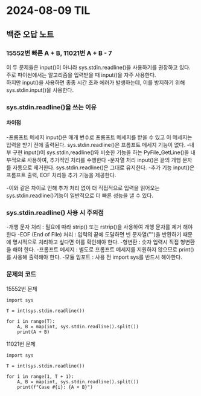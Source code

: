 # 2024-08-09 TIL

## 백준 오답 노트

### 15552번 빠른 A + B, 11021번 A + B - 7

이 두 문제들은 input()이 아니라 sys.stdin.readline()을 사용하기를 권장하고 있다.   
주로 파이썬에서는 알고리즘을 입력받을 때 input()을 자주 사용한다.   
하지만 input()을 사용하면 종종 시간 초과 에러가 발생하는데, 이를 방지하기 위해 sys.stdin.input()을 사용한다.   

### sys.stdin.readline()을 쓰는 이유
#### 차이점
-프롬프트 메세지
input()은 매개 변수로 프롬프트 메세지를 받을 수 있고 이 메세지는 입력을 받기 전에 출력된다.
sys.stdin.readline()은 프롬프트 메세지 기능이 없다.
-내부 구현
input()이 sys.stdin,readline()와 비슷한 기능을 하는 PyFile_GetLine()을 내부적으로 사용하여, 추가적인 처리를 수행한다
-문자열 처리
input()은 끝의 개행 문자를 자동으로 제거한다.
sys.stdin.readline()은 그대로 유지한다.
-추가 기능
input()은 프롬프트 출력, EOF 처리등 추가 기능을 제공한다.

-이와 같은 차이로 인해 추가 처리 없이 더 직접적으로 입력을 읽어오는 sys.stdin.readline()기능이 일반적으로 더 빠른 성능을 낼 수 있다.

### sys.stdin.readline() 사용 시 주의점
-개행 문자 처리 : 필요에 따라 strip() 또는 rstrip()을 사용하여 개행 문자를 제거 해야한다
-EOF (End of File) 처리 : 입력의 끝에 도달하면 빈 문자열("")을 반환하기 때문에 명시적으로 처리하고 싶다면 이를 확인해야 한다.
-형변환 : 숫자 입력시 직접 형변환을 해야 한다.
-프롬프트 메세지 : 별도로 프롬프트 메세지를 지원하지 않으므로 print()를 사용해 출력해야 한다.
-모듈 임포트 : 사용 전 import sys를 반드시 해야한다.

### 문제의 코드
15552번 문제
```
import sys

T = int(sys.stdin.readline())

for i in range(T):
	A, B = map(int, sys.stdin.readline().split())
	print(A + B)
```

11021번 문제
```
import sys

T = int(sys.stdin.readline())

for i in range(1, T + 1):
	A, B = map(int, sys.stdin.readline().split())
	print(f"Case #{i}: {A + B}")
```


